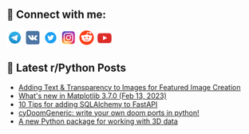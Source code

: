## 🔎 Connect with me:
[<img src="https://github.com/bullbesh/bullbesh/blob/main/images/Telegram.png" width="32" height="32" />](https://t.me/bullbesh)
[<img src="https://github.com/bullbesh/bullbesh/blob/main/images/VK.png" width="32" height="32" />](https://vk.com/bullbesh)
[<img src="https://github.com/bullbesh/bullbesh/blob/main/images/Twitter.png" width="32" height="32" />](https://twitter.com/bullbesh1)
[<img src="https://github.com/bullbesh/bullbesh/blob/main/images/Instagram.png" width="32" height="32" />](https://www.instagram.com/bullbesh)
[<img src="https://github.com/bullbesh/bullbesh/blob/main/images/Reddit.png" width="32" height="32" />](https://www.reddit.com/user/bullbesh)
[<img src="https://github.com/bullbesh/bullbesh/blob/main/images/YouTube.png" width="32" height="32" />](https://www.youtube.com/channel/UCtfjRs6uzgq5mfm8S06WTcg)

## 📕 Latest r/Python Posts
<!-- BLOG-POST-LIST:START -->
- [Adding Text &amp; Transparency to Images for Featured Image Creation](https://www.reddit.com/r/Python/comments/1135c3x/adding_text_transparency_to_images_for_featured/)
- [What&#39;s new in Matplotlib 3.7.0 &lpar;Feb 13, 2023&rpar;](https://www.reddit.com/r/Python/comments/1133hk1/whats_new_in_matplotlib_370_feb_13_2023/)
- [10 Tips for adding SQLAlchemy to FastAPI](https://www.reddit.com/r/Python/comments/11332r2/10_tips_for_adding_sqlalchemy_to_fastapi/)
- [cyDoomGeneric: write your own doom ports in python!](https://www.reddit.com/r/Python/comments/1131y8s/cydoomgeneric_write_your_own_doom_ports_in_python/)
- [A new Python package for working with 3D data](https://www.reddit.com/r/Python/comments/1131i0k/a_new_python_package_for_working_with_3d_data/)
<!-- BLOG-POST-LIST:END -->
